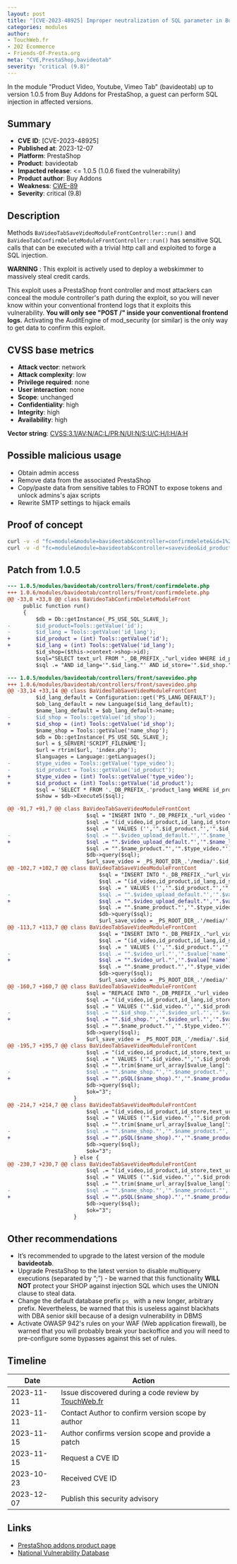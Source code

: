 ```yaml
---
layout: post
title: "[CVE-2023-48925] Improper neutralization of SQL parameter in Buy Addons - Product Video, Youtube, Vimeo Tab module for PrestaShop"
categories: modules
author:
- TouchWeb.fr
- 202 Ecommerce
- Friends-Of-Presta.org
meta: "CVE,PrestaShop,bavideotab"
severity: "critical (9.8)"
---
```


In the module "Product Video, Youtube, Vimeo Tab" (bavideotab) up to version 1.0.5 from Buy Addons for PrestaShop, a guest can perform SQL injection in affected versions.

## Summary

* **CVE ID**: [CVE-2023-48925]
* **Published at**: 2023-12-07
* **Platform**: PrestaShop
* **Product**: bavideotab
* **Impacted release**: <= 1.0.5 (1.0.6 fixed the vulnerability)
* **Product author**: Buy Addons
* **Weakness**: [CWE-89](https://cwe.mitre.org/data/definitions/89.html)
* **Severity**: critical (9.8)

## Description

Methods `BaVideoTabSaveVideoModuleFrontController::run()` and `BaVideoTabConfirmDeleteModuleFrontController::run()` has sensitive SQL calls that can be executed with a trivial http call and exploited to forge a SQL injection.

**WARNING** : This exploit is actively used to deploy a webskimmer to massively steal credit cards.

This exploit uses a PrestaShop front controller and most attackers can conceal the module controller's path during the exploit, so you will never know within your conventional frontend logs that it exploits this vulnerability. **You will only see "POST /" inside your conventional frontend logs.** Activating the AuditEngine of mod_security (or similar) is the only way to get data to confirm this exploit.

## CVSS base metrics

* **Attack vector**: network
* **Attack complexity**: low
* **Privilege required**: none
* **User interaction**: none
* **Scope**: unchanged
* **Confidentiality**: high
* **Integrity**: high
* **Availability**: high

**Vector string**: [CVSS:3.1/AV:N/AC:L/PR:N/UI:N/S:U/C:H/I:H/A:H](https://nvd.nist.gov/vuln-metrics/cvss/v3-calculator?vector=AV:N/AC:L/PR:N/UI:N/S:U/C:H/I:H/A:H)

## Possible malicious usage

* Obtain admin access
* Remove data from the associated PrestaShop
* Copy/paste data from sensitive tables to FRONT to expose tokens and unlock admins's ajax scripts
* Rewrite SMTP settings to hijack emails


## Proof of concept


```bash
curl -v -d "fc=module&module=bavideotab&controller=confirmdelete&id=1%27;select(0x73656C65637420736C656570283432293B)INTO@a;prepare`b`from@a;execute`b`;--&id_lang=1" 'https://preprod.X/'
curl -v -d "fc=module&module=bavideotab&controller=savevideo&id_product=1%22;select(0x73656C65637420736C656570283432293B)INTO@a;prepare`b`from@a;execute`b`;--&id_lang=1" 'https://preprod.X/'
```

## Patch from 1.0.5

```diff
--- 1.0.5/modules/bavideotab/controllers/front/confirmdelete.php
+++ 1.0.6/modules/bavideotab/controllers/front/confirmdelete.php
@@ -33,8 +33,8 @@ class BaVideoTabConfirmDeleteModuleFront
     public function run()
     {
         $db = Db::getInstance(_PS_USE_SQL_SLAVE_);
-        $id_product=Tools::getValue('id');
-        $id_lang = Tools::getValue('id_lang');
+        $id_product = (int) Tools::getValue('id');
+        $id_lang = (int) Tools::getValue('id_lang');
         $id_shop=($this->context->shop->id);
         $sql="SELECT text_url FROM "._DB_PREFIX_."url_video WHERE id_product='".$id_product."'";
         $sql .= "AND id_lang='".$id_lang."' AND id_store='".$id_shop."' AND type = 1 ";

```

```diff
--- 1.0.5/modules/bavideotab/controllers/front/savevideo.php
+++ 1.0.6/modules/bavideotab/controllers/front/savevideo.php
@@ -33,14 +33,14 @@ class BaVideoTabSaveVideoModuleFrontCont
         $id_lang_default = Configuration::get('PS_LANG_DEFAULT');
         $ob_lang_default = new Language($id_lang_default);
         $name_lang_default = $ob_lang_default->name;
-        $id_shop = Tools::getValue('id_shop');
+        $id_shop = (int) Tools::getValue('id_shop');
         $name_shop = Tools::getValue('name_shop');
         $db = Db::getInstance(_PS_USE_SQL_SLAVE_);
         $url = $_SERVER['SCRIPT_FILENAME'];
         $url = rtrim($url, 'index.php');
         $languages = Language::getLanguages();
-        $type_video = Tools::getValue('type_video');
-        $id_product = Tools::getValue('id_product');
+        $type_video = (int) Tools::getValue('type_video');
+        $id_product = (int) Tools::getValue('id_product');
         $sql = 'SELECT * FROM '._DB_PREFIX_.'product_lang WHERE id_product="'.$id_product.'"';
         $show = $db->ExecuteS($sql);

@@ -91,7 +91,7 @@ class BaVideoTabSaveVideoModuleFrontCont
                         $sql = "INSERT INTO "._DB_PREFIX_."url_video ";
                         $sql .= "(id_video,id_product,id_lang,id_store,text_url,language,shop,name_product,type)";
                         $sql .= " VALUES ('','".$id_product."','".$id_lang_default."','".$id_shop."','";
-                        $sql .= "".$video_upload_default."','".$name_lang_default."','".$name_shop."','";
+                        $sql .= "".$video_upload_default."','".$name_lang_default."','".pSQL($name_shop)."','";
                         $sql .= "".$name_product."','".$type_video."')";
                         $db->query($sql);
                         $url_save_video = _PS_ROOT_DIR_.'/media/'.$id_shop."/".$id_product."/";
@@ -102,7 +102,7 @@ class BaVideoTabSaveVideoModuleFrontCont
                             $sql = "INSERT INTO "._DB_PREFIX_."url_video ";
                             $sql .= "(id_video,id_product,id_lang,id_store,text_url,language,shop,name_product,type)";
                             $sql .= " VALUES ('','".$id_product."','".$value['id_lang']."','".$id_shop."','";
-                            $sql .= "".$video_upload_default."','".$value['name']."','".$name_shop."','";
+                            $sql .= "".$video_upload_default."','".$value['name']."','".pSQL($name_shop)."','";
                             $sql .= "".$name_product."','".$type_video."')";
                             $db->query($sql);
                             $url_save_video = _PS_ROOT_DIR_.'/media/'.$id_shop."/".$id_product."/";
@@ -113,7 +113,7 @@ class BaVideoTabSaveVideoModuleFrontCont
                             $sql = "INSERT INTO "._DB_PREFIX_."url_video ";
                             $sql .= "(id_video,id_product,id_lang,id_store,text_url,language,shop,name_product,type)";
                             $sql .= " VALUES ('','".$id_product."','".$value['id_lang']."','".$id_shop."','";
-                            $sql .= "".$video_url."','".$value['name']."','".$name_shop."','";
+                            $sql .= "".$video_url."','".$value['name']."','".pSQL($name_shop)."','";
                             $sql .= "".$name_product."','".$type_video."')";
                             $db->query($sql);
                             $url_save_video = _PS_ROOT_DIR_.'/media/'.$id_shop."/".$id_product."/";
@@ -160,7 +160,7 @@ class BaVideoTabSaveVideoModuleFrontCont
                         $sql = "REPLACE INTO "._DB_PREFIX_."url_video ";
                         $sql .= "(id_video,id_product,id_lang,id_store,text_url,language,shop,name_product,type)";
                         $sql .= " VALUES ('".$id_video."','".$id_product."','".$value['id_lang']."','";
-                        $sql .= "".$id_shop."','".$video_url."','".$value['name']."','".$name_shop."','";
+                        $sql .= "".$id_shop."','".$video_url."','".$value['name']."','".pSQL($name_shop)."','";
                         $sql .= "".$name_product."','".$type_video."')";
                         $db->query($sql);
                         $url_save_video = _PS_ROOT_DIR_.'/media/'.$id_shop."/".$id_product."/";
@@ -195,7 +195,7 @@ class BaVideoTabSaveVideoModuleFrontCont
                         $sql .= "(id_video,id_product,id_store,text_url,language,shop,name_product,type,id_lang)";
                         $sql .= " VALUES ('".$id_video."','".$id_product."','".$id_shop."','";
                         $sql .= "".trim($name_url_array[$value_lang['id_lang']])."','".$value_lang['name']."','";
-                        $sql .= "".$name_shop."','".$name_product."','".$type_video."','".$value_lang['id_lang']."')";
+                        $sql .= "".pSQL($name_shop)."','".$name_product."','".$type_video."','".$value_lang['id_lang']."')";
                         $db->query($sql);
                         $ok="3";
                     }
@@ -214,7 +214,7 @@ class BaVideoTabSaveVideoModuleFrontCont
                         $sql .= "(id_video,id_product,id_store,text_url,language,shop,name_product,type,id_lang)";
                         $sql .= " VALUES ('".$id_video."','".$id_product."','".$id_shop."','";
                         $sql .= "".trim($name_url_array[$value_lang['id_lang']])."','".$value_lang['name']."','";
-                        $sql .= "".$name_shop."','".$name_product."','".$type_video."','".$value_lang['id_lang']."')";
+                        $sql .= "".pSQL($name_shop)."','".$name_product."','".$type_video."','".$value_lang['id_lang']."')";
                         $db->query($sql);
                         $ok="3";
                     } else {
@@ -230,7 +230,7 @@ class BaVideoTabSaveVideoModuleFrontCont
                         $sql .= "(id_video,id_product,id_store,text_url,language,shop,name_product,type,id_lang)";
                         $sql .= " VALUES ('".$id_video."','".$id_product."','".$id_shop."','";
                         $sql .= "".trim($name_url_array[$value_lang['id_lang']])."','".$value_lang['name']."','";
-                        $sql .= "".$name_shop."','".$name_product."','".$type_video."','".$value_lang['id_lang']."')";
+                        $sql .= "".pSQL($name_shop)."','".$name_product."','".$type_video."','".$value_lang['id_lang']."')";
                         $db->query($sql);
                         $ok="3";
                     }
```

## Other recommendations

* It’s recommended to upgrade to the latest version of the module **bavideotab**.
* Upgrade PrestaShop to the latest version to disable multiquery executions (separated by “;”) - be warned that this functionality **WILL NOT** protect your SHOP against injection SQL which uses the UNION clause to steal data.
* Change the default database prefix `ps_` with a new longer, arbitrary prefix. Nevertheless, be warned that this is useless against blackhats with DBA senior skill because of a design vulnerability in DBMS
* Activate OWASP 942's rules on your WAF (Web application firewall), be warned that you will probably break your backoffice and you will need to pre-configure some bypasses against this set of rules.

## Timeline

| Date | Action |
|--|--|
| 2023-11-11 | Issue discovered during a code review by [TouchWeb.fr](https://www.touchweb.fr) |
| 2023-11-11 | Contact Author to confirm version scope by author |
| 2023-11-15 | Author confirms version scope and provide a patch |
| 2023-11-15 | Request a CVE ID |
| 2023-10-23 | Received CVE ID |
| 2023-12-07 | Publish this security advisory |

## Links

* [PrestaShop addons product page](https://buy-addons.com/store/prestashop/module/product-video-youtube-vimeo-tab.html)
* [National Vulnerability Database](https://nvd.nist.gov/vuln/detail/CVE-2023-48925)